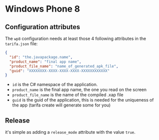 # Windows Phone 8


## Configuration attributes

The `wp8` configuration needs at least those 4 following attributes in the `tarifa.json` file:

``` json
{
  "id": "the.javapackage.name",
  "product_name": "final app name",
  "product_file_name": "name_of_generated_apk_file",
  "guid": "XXXXXXXX-XXXX-XXXX-XXXX-XXXXXXXXXXXX"
}
```

* `id` is the C# namespace of the application.
* `product_name` is the final app name, the one you read on the screen
* `product_file_name` is the name of the compiled .xap file
* `guid` is the guid of the application, this is needed for the uniqueness of the app (tarifa create will generate some for you)

## Release

it's simple as adding a `release_mode` attribute with the value `true`.
